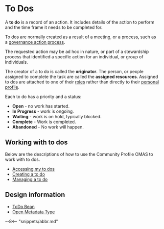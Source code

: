 <!-- SPDX-License-Identifier: CC-BY-4.0 -->
<!-- Copyright Contributors to the ODPi Egeria project. -->

# To Dos

A **to do** is a record of an action.  It includes details of the action to perform
and the time frame it needs to be completed for.

To dos are normally created as a result of a meeting, or a process, such as a
[governance action process](/egeria-docs/conceepts/govvernance-action-process).

The requested action may be ad hoc in nature, or part of a stewardship
process that identified a specific action for an individual, or group of
individuals.

The creator of a to do is called the **originator**.
The person, or people assigned to complete the task are
called the **assigned resources**.  Assigned to dos are 
attached to one of their [roles](/egeria-docs/concepts/personal-roles) rather than
directly to their [personal profile](egeria-docs/concepts/personal-profile).

Each to do has a priority and a status:
* **Open** - no work has started.
* **In Progress** - work is ongoing.
* **Waiting** - work is on hold, typically blocked.
* **Complete** -  Work is completed.
* **Abandoned** - No work will happen.


## Working with to dos

Below are the descriptions of how to use the Community Profile OMAS
to work with to dos.

* [Accessing my to dos](../scenarios/accessing-my-to-dos.md)
* [Creating a to do](../scenarios/creating-a-to-do.md)
* [Managing a to do](../scenarios/managing-a-to-do.md)


## Design information

* [ToDo Bean](../../community-profile-api/docs/beans/community-profile-beans-ToDo.md)
* [Open Metadata Type](/egeria-docs/types/1/0137-Actions)


--8<-- "snippets/abbr.md"